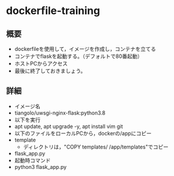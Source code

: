# dockerfile-training

## 概要
- dockerfileを使用して，イメージを作成し，コンテナを立てる
- コンテナでflaskを起動する。（デフォルトで80番起動）
- ホストPCからアクセス
- 最後に終了しておきましょう。

## 詳細
- イメージ名
 - tiangolo/uwsgi-nginx-flask:python3.8
- 以下を実行
 - apt update, apt upgrade -y, apt install vim git
 - 以下のファイルをローカルPCから，dockerの/appにコピー
 - template
   - ディレクトリは，"COPY templates/ /app/templates"でコピー
 - flask_app.py
- 起動時コマンド
 - python3 flask_app.py
